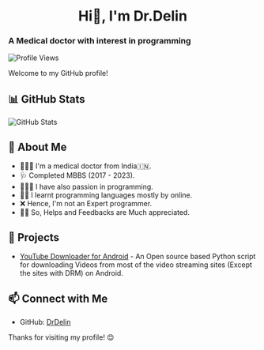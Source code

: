<h1 align="center">Hi👋, I'm Dr.Delin</h1>
<h3 align="left">A Medical doctor with interest in programming</h3>

![Profile Views](https://komarev.com/ghpvc/?username=DrDelin&color=blueviolet&style=plastic)

Welcome to my GitHub profile!

## 📊 GitHub Stats
![GitHub Stats](https://github-readme-stats.vercel.app/api?username=DrDelin&show_icons=true&theme=radical)

## 🚀 About Me
- 👨🏻‍⚕️ I'm a medical doctor from India🇮🇳.
- 🩺 Completed MBBS (2017 - 2023).
- 🧑🏻‍💻 I have also passion in programming.
- 📖🛜 I learnt programming languages mostly by online.
- ❌️ Hence, I'm not an Expert programmer.
- 🙏🏻 So, Helps and Feedbacks are Much appreciated.

## 🔧 Projects
- [YouTube Downloader for Android](https://github.com/DrDelin/Youtube-Downloader-Android) - An Open source based Python script for downloading Videos from most of the video streaming sites (Except the sites with DRM) on Android.

## 📫 Connect with Me
- GitHub: [DrDelin](https://github.com/DrDelin)

Thanks for visiting my profile! 😊